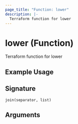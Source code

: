 ```yaml
---
page_title: "Function: lower"
description: |-
  Terraform function for lower
---
```


# lower (Function)

Terraform function for lower

## Example Usage



## Signature

``join(separator, list)``

## Arguments



